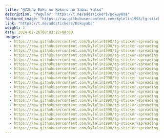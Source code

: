 ```yaml
---
title: "@Y2Lab Boku no Kokoro no Yabai Yatsu"
description: "regular: https://t.me/addstickers/Bokuyaba"
featured_image: "https://raw.githubusercontent.com/kylelin1998/tg-sticker-spreading-worldwide-images/main/img/d94c3ef4-5cd9-48dc-96b3-b48890b430b8.jpg"
link: "https://t.me/addstickers/Bokuyaba"
weight: 3
date: 2024-02-26T08:03:22+08:00
images:
  - https://raw.githubusercontent.com/kylelin1998/tg-sticker-spreading-worldwide-images/main/img/d94c3ef4-5cd9-48dc-96b3-b48890b430b8.jpg
  - https://raw.githubusercontent.com/kylelin1998/tg-sticker-spreading-worldwide-images/main/img/1a70eb77-e806-4f8d-af24-02f32901cbfe.jpg
  - https://raw.githubusercontent.com/kylelin1998/tg-sticker-spreading-worldwide-images/main/img/b09fbbc0-080b-4320-9415-5ab149b393b0.jpg
  - https://raw.githubusercontent.com/kylelin1998/tg-sticker-spreading-worldwide-images/main/img/51e557e9-7201-46a9-ac1b-2366bb816fed.jpg
  - https://raw.githubusercontent.com/kylelin1998/tg-sticker-spreading-worldwide-images/main/img/ac150d0c-d79e-4ca0-8b5a-ef056887ed24.jpg
  - https://raw.githubusercontent.com/kylelin1998/tg-sticker-spreading-worldwide-images/main/img/0a8bc0fc-a187-4d5a-aec2-d0c061505fcd.jpg
  - https://raw.githubusercontent.com/kylelin1998/tg-sticker-spreading-worldwide-images/main/img/7f3f0c78-be3b-4961-b52e-1fd2d60a8957.jpg
  - https://raw.githubusercontent.com/kylelin1998/tg-sticker-spreading-worldwide-images/main/img/8c337b68-daf7-4e89-bdb8-9c66a7fe7674.jpg
  - https://raw.githubusercontent.com/kylelin1998/tg-sticker-spreading-worldwide-images/main/img/57cdd085-2f6a-4bbd-ac31-7fae9c49c3a7.jpg
  - https://raw.githubusercontent.com/kylelin1998/tg-sticker-spreading-worldwide-images/main/img/dd2dde2d-fc21-4f3f-9c87-aea3f63903a5.jpg
  - https://raw.githubusercontent.com/kylelin1998/tg-sticker-spreading-worldwide-images/main/img/975a9996-b480-45fd-9971-8cbc97de2ed2.jpg
  - https://raw.githubusercontent.com/kylelin1998/tg-sticker-spreading-worldwide-images/main/img/8175e13e-d615-4d2f-81ba-91cc646cf9e4.jpg
  - https://raw.githubusercontent.com/kylelin1998/tg-sticker-spreading-worldwide-images/main/img/856b9012-3b57-4361-877c-1085e5fa74fe.jpg
  - https://raw.githubusercontent.com/kylelin1998/tg-sticker-spreading-worldwide-images/main/img/ac77b40d-ee77-4598-9ea7-6c88f63b909f.jpg
  - https://raw.githubusercontent.com/kylelin1998/tg-sticker-spreading-worldwide-images/main/img/5c6f631c-f1f8-4fde-9704-28caf1fd7853.jpg
  - https://raw.githubusercontent.com/kylelin1998/tg-sticker-spreading-worldwide-images/main/img/66c2ad08-1f4b-4796-a977-f1d1a7ff516f.jpg
  - https://raw.githubusercontent.com/kylelin1998/tg-sticker-spreading-worldwide-images/main/img/837a7fe4-923e-4147-b7e2-97ff7e69a88f.jpg
  - https://raw.githubusercontent.com/kylelin1998/tg-sticker-spreading-worldwide-images/main/img/591e47fa-3c05-4106-a65e-0dc7ef367b46.jpg
  - https://raw.githubusercontent.com/kylelin1998/tg-sticker-spreading-worldwide-images/main/img/daec01d5-f06c-4a5a-b10a-42149b3f0ca2.jpg
  - https://raw.githubusercontent.com/kylelin1998/tg-sticker-spreading-worldwide-images/main/img/2bb1c499-ef32-4f5c-b9fa-79bc55f8f63a.jpg
---
```

